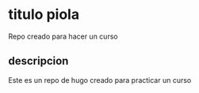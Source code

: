 # titulo piola
Repo creado para hacer un curso

## descripcion
Este es un repo de hugo creado para practicar un curso

